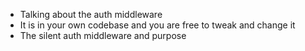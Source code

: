 - Talking about the auth middleware
- It is in your own codebase and you are free to tweak and change it
- The silent auth middleware and purpose
